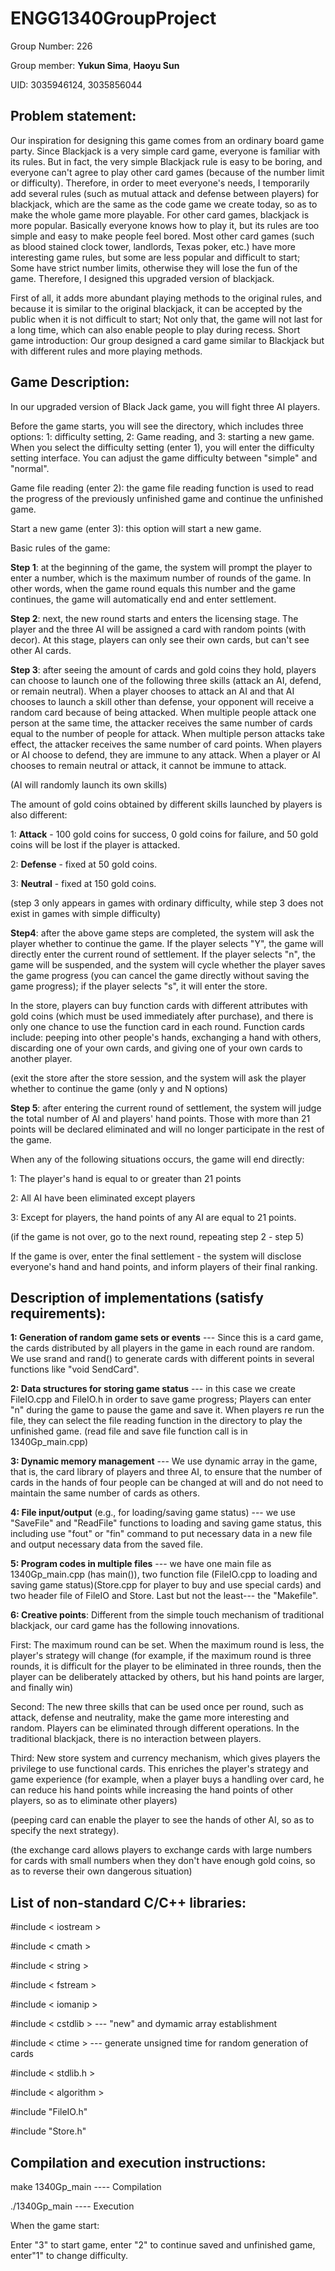 # ENGG1340GroupProject
Group Number: 226

Group member: **Yukun Sima**, **Haoyu Sun**

UID: 3035946124, 3035856044

Problem statement:
-----------------------------------------------------------------------------------------------------------------------------------------------------------------------
Our inspiration for designing this game comes from an ordinary board game party. Since Blackjack is a very simple card game, everyone is familiar with its rules. But in fact, the very simple Blackjack rule is easy to be boring, and everyone can't agree to play other card games (because of the number limit or difficulty). Therefore, in order to meet everyone's needs, I temporarily add several rules (such as mutual attack and defense between players) for blackjack, which are the same as the code game we create today, so as to make the whole game more playable. For other card games, blackjack is more popular. Basically everyone knows how to play it, but its rules are too simple and easy to make people feel bored. Most other card games (such as blood stained clock tower, landlords, Texas poker, etc.) have more interesting game rules, but some are less popular and difficult to start; Some have strict number limits, otherwise they will lose the fun of the game. Therefore, I designed this upgraded version of blackjack.

First of all, it adds more abundant playing methods to the original rules, and because it is similar to the original blackjack, it can be accepted by the public when it is not difficult to start; Not only that, the game will not last for a long time, which can also enable people to play during recess.
Short game introduction: Our group designed a card game similar to Blackjack but with different rules and more playing methods.

Game Description: 
-----------------------------------------------------------------------------------------------------------------------------------------------------------------------

In our upgraded version of Black Jack game, you will fight three AI players.

Before the game starts, you will see the directory, which includes three options: 1: difficulty setting, 2: Game reading, and 3: starting a new game. When you select the difficulty setting (enter 1), you will enter the difficulty setting interface. You can adjust the game difficulty between "simple" and "normal".

Game file reading (enter 2): the game file reading function is used to read the progress of the previously unfinished game and continue the unfinished game.

Start a new game (enter 3): this option will start a new game.

Basic rules of the game:

**Step 1**: at the beginning of the game, the system will prompt the player to enter a number, which is the maximum number of rounds of the game. In other words, when the game round equals this number and the game continues, the game will automatically end and enter settlement.

**Step 2**: next, the new round starts and enters the licensing stage. The player and the three AI will be assigned a card with random points (with decor). At this stage, players can only see their own cards, but can't see other AI cards.

**Step 3**: after seeing the amount of cards and gold coins they hold, players can choose to launch one of the following three skills (attack an AI, defend, or remain neutral). When a player chooses to attack an AI and that AI chooses to launch a skill other than defense, your opponent will receive a random card because of being attacked. When multiple people attack one person at the same time, the attacker receives the same number of cards equal to the number of people for attack. When multiple person attacks take effect, the attacker receives the same number of card points. When players or AI choose to defend, they are immune to any attack. When a player or AI chooses to remain neutral or attack, it cannot be immune to attack.

(AI will randomly launch its own skills)

The amount of gold coins obtained by different skills launched by players is also different:

1: **Attack** - 100 gold coins for success, 0 gold coins for failure, and 50 gold coins will be lost if the player is attacked.

2: **Defense** - fixed at 50 gold coins.

3: **Neutral** - fixed at 150 gold coins.

(step 3 only appears in games with ordinary difficulty, while step 3 does not exist in games with simple difficulty)

**Step4**: after the above game steps are completed, the system will ask the player whether to continue the game. If the player selects "Y", the game will directly enter the current round of settlement. If the player selects "n", the game will be suspended, and the system will cycle whether the player saves the game progress (you can cancel the game directly without saving the game progress); if the player selects "s", it will enter the store.

In the store, players can buy function cards with different attributes with gold coins (which must be used immediately after purchase), and there is only one chance to use the function card in each round. Function cards include: peeping into other people's hands, exchanging a hand with others, discarding one of your own cards, and giving one of your own cards to another player.

(exit the store after the store session, and the system will ask the player whether to continue the game (only y and N options)

**Step 5**: after entering the current round of settlement, the system will judge the total number of AI and players' hand points. Those with more than 21 points will be declared eliminated and will no longer participate in the rest of the game.

When any of the following situations occurs, the game will end directly:

1: The player's hand is equal to or greater than 21 points

2: All AI have been eliminated except players

3: Except for players, the hand points of any AI are equal to 21 points.

(if the game is not over, go to the next round, repeating step 2 - step 5)

If the game is over, enter the final settlement - the system will disclose everyone's hand and hand points, and inform players of their final ranking.

Description of implementations (satisfy requirements):
-----------------------------------------------------------------------------------------------------------------------------------------------------------------------

**1: Generation of random game sets or events** --- Since this is a card game, the cards distributed by all players in the game in each round are random. We use srand and rand() to generate cards with different points in several functions like "void SendCard".

**2: Data structures for storing game status** --- in this case we create FileIO.cpp and FileIO.h in order to save game progress; Players can enter "n" during the game to pause the game and save it. When players re run the file, they can select the file reading function in the directory to play the unfinished game. (read file and save file function call is in 1340Gp_main.cpp)

**3: Dynamic memory management** --- We use dynamic array in the game, that is, the card library of players and three AI, to ensure that the number of cards in the hands of four people can be changed at will and do not need to maintain the same number of cards as others.

**4: File input/output** (e.g., for loading/saving game status) --- we use "SaveFile" and "ReadFile" functions to loading and saving game status, this including use "fout" or "fin" command to put necessary data in a new file and output necessary data from the saved file.

**5: Program codes in multiple files** --- we have one main file as 1340Gp_main.cpp (has main()), two function file (FileIO.cpp to loading and saving game status)(Store.cpp for player to buy and use special cards) and two header file of FileIO and Store. Last but not the least--- the "Makefile".

**6: Creative points**: Different from the simple touch mechanism of traditional blackjack, our card game has the following innovations.

First: The maximum round can be set. When the maximum round is less, the player's strategy will change (for example, if the maximum round is three rounds, it is difficult for the player to be eliminated in three rounds, then the player can be deliberately attacked by others, but his hand points are larger, and finally win)

Second: The new three skills that can be used once per round, such as attack, defense and neutrality, make the game more interesting and random. Players can be eliminated through different operations. In the traditional blackjack, there is no interaction between players.

Third: New store system and currency mechanism, which gives players the privilege to use functional cards. This enriches the player's strategy and game experience (for example, when a player buys a handling over card, he can reduce his hand points while increasing the hand points of other players, so as to eliminate other players) 

(peeping card can enable the player to see the hands of other AI, so as to specify the next strategy). 

(the exchange card allows players to exchange cards with large numbers for cards with small numbers when they don't have enough gold coins, so as to reverse their own dangerous situation)

List of non-standard C/C++ libraries:
-----------------------------------------------------------------------------------------------------------------------------------------------------------------------
#include < iostream >
  
#include < cmath >
  
#include < string > 
  
#include < fstream >
  
#include < iomanip >
  
#include < cstdlib > --- "new" and dymamic array establishment
  
#include < ctime > --- generate unsigned time for random generation of cards
  
#include < stdlib.h > 
  
#include < algorithm >
  
#include "FileIO.h"
  
#include "Store.h"
  
Compilation and execution instructions:
-----------------------------------------------------------------------------------------------------------------------------------------------------------------------
  
 make 1340Gp_main ---- Compilation
  
 ./1340Gp_main   ---- Execution
  
 When the game start: 
  
 Enter "3" to start game, enter "2" to continue saved and unfinished game, enter"1" to change difficulty.
 

